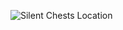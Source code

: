 <img src="https://drive.google.com/uc?id=16k8JKvAKjqlfkeRVKQS6RFf3AzMCOL4f"
     alt="Silent Chests Location"
     style="float: left; margin-right: 10px;" />
